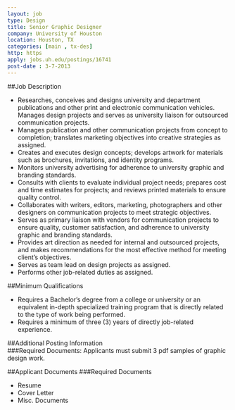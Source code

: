 ```yaml
---
layout: job
type: Design
title: Senior Graphic Designer
company: University of Houston
location: Houston, TX
categories: [main , tx-des]
http: https
apply: jobs.uh.edu/postings/16741
post-date : 3-7-2013
---
```


##Job Description	
* Researches, conceives and designs university and department publications and other print and electronic communication vehicles. Manages design projects and serves as university liaison for outsourced communication projects.
* Manages publication and other communication projects from concept to completion; translates marketing objectives into creative strategies as assigned.
* Creates and executes design concepts; develops artwork for materials such as brochures, invitations, and identity programs.
* Monitors university advertising for adherence to university graphic and branding standards.
* Consults with clients to evaluate individual project needs; prepares cost and time estimates for projects; and reviews printed materials to ensure quality control.
* Collaborates with writers, editors, marketing, photographers and other designers on communication projects to meet strategic objectives.
* Serves as primary liaison with vendors for communication projects to ensure quality, customer satisfaction, and adherence to university graphic and branding standards.
* Provides art direction as needed for internal and outsourced projects, and makes recommendations for the most effective method for meeting client’s objectives.
* Serves as team lead on design projects as assigned.
* Performs other job-related duties as assigned.

##Minimum Qualifications	
* Requires a Bachelor’s degree from a college or university or an equivalent in-depth specialized training program that is directly related to the type of work being performed.
* Requires a minimum of three (3) years of directly job-related experience.

##Additional Posting Information	
###Required Documents:
Applicants must submit 3 pdf samples of graphic design work.

##Applicant Documents
###Required Documents
* Resume
* Cover Letter
* Misc. Documents